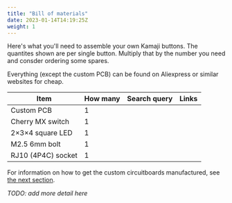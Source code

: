 ```yaml
---
title: "Bill of materials"
date: 2023-01-14T14:19:25Z
weight: 1
---
```


Here's what you'll need to assemble your own Kamaji buttons. The quantites shown are per single button. Multiply that by the number you need and consder ordering some spares.

Everything (except the custom PCB) can be found on Aliexpress or similar websites for cheap.

| Item                 | How many | Search query | Links |
|----------------------|----------|--------------|-------|
| Custom PCB           | 1        |              |       |
| Cherry MX switch     | 1        |              |       |
| 2×3×4 square LED     | 1        |              |       |
| M2.5 6mm bolt        | 1        |              |       |
| RJ10 (4P4C) socket   | 1        |              |       |

For information on how to get the custom circuitboards manufactured, see [the next section](pcb).

_TODO: add more detail here_
